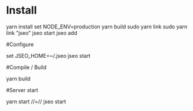 
# Install

yarn install
set NODE_ENV=production yarn build
sudo yarn link
sudo yarn link "jseo"
jseo start
jseo add <username>


#Configure

set JSEO_HOME=~/.jseo
jseo start




#Compile / Build

yarn build






#Server start

yarn start
//=//
jseo start


